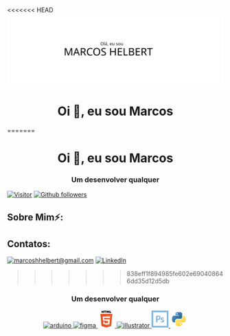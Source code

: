 <<<<<<< HEAD
![Marcos's GitHub Banner](./assets/GitHubHeader.svg)
<h1 align="center">Oi 👋, eu sou Marcos</h1>
=======
<h1 align="center">Oi 👋, eu sou Marcos</h1>
<h3 align="center">Um desenvolver qualquer</h3>

[![Visitor](https://visitor-badge.laobi.icu/badge?page_id=MarcosHADM.MarcosHADM)](https://github.com/MarcosHADM) [![Github followers](https://img.shields.io/github/followers/MarcosHADM.svg?style=social&label=Follow&maxAge=2592000)](https://github.com/MarcosHADM?tab=followers)

<div> <h2> Sobre Mim⚡:</h2>

</div>


<div> <h2>Contatos:</h2>

<a href="mailto:ConnectWith@laxmena.com">![marcoshhelbert@gmail.com](https://img.shields.io/badge/Gmail-D14836?style=for-the-badge&logo=gmail&logoColor=white)</a> <a href="https://www.linkedin.com/in/marcos-helbert-806861219/">![LinkedIn](https://img.shields.io/badge/LinkedIn-0077B5?style=for-the-badge&logo=linkedin&logoColor=white)</a>
</div>

>>>>>>> 838eff1f894985fe602e690408646dd35d12d5db

<h3 align="center">Um desenvolver qualquer</h3>

<p align="center"> 
    <a href="https://www.arduino.cc/" target="_blank" rel="noreferrer"> 
        <img src="https://cdn.worldvectorlogo.com/logos/arduino-1.svg" alt="arduino" width="40" height="40"/> 
    </a> 
    <a href="https://www.figma.com/" target="_blank" rel="noreferrer"> 
        <img src="https://www.vectorlogo.zone/logos/figma/figma-icon.svg" alt="figma" width="40" height="40"/> 
    </a> 
    <a href="https://www.w3.org/html/" target="_blank" rel="noreferrer"> 
        <img src="https://raw.githubusercontent.com/devicons/devicon/master/icons/html5/html5-original-wordmark.svg" alt="html5" width="40" height="40"/> 
    </a> 
    <a href="https://www.adobe.com/in/products/illustrator.html" target="_blank" rel="noreferrer">  
        <img src="https://www.vectorlogo.zone/logos/adobe_illustrator/adobe_illustrator-icon.svg" alt="illustrator" width="40" height="40"/> 
    </a> 
    <a href="https://www.photoshop.com/en" target="_blank" rel="noreferrer"> 
        <img src="https://raw.githubusercontent.com/devicons/devicon/master/icons/photoshop/photoshop-line.svg" alt="photoshop" width="40" height="40"/> 
    </a> 
    <a href="https://www.python.org" target="_blank" rel="noreferrer"> 
        <img src="https://raw.githubusercontent.com/devicons/devicon/master/icons/python/python-original.svg" alt="python" width="40" height="40"/> 
    </a> 
</p>

